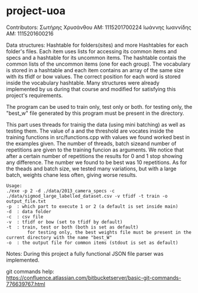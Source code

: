 # project-uoa


Contributors:   Σωτήρης Χρυσάνθου   ΑΜ: 1115201700224
                Ιωάννης Ιωαννίδης   ΑΜ: 1115201600216

Data structures:
    Hashtable for folders(sites) and more Hashtables for each folder's files.
    Each item uses lists for accessing its common items and specs and a hashtable for its uncommon items. The hashtable contais the common lists of the uncommon items (one for each group).
    The vocabulary is stored in a hashtable and each item contains an array of the same size with its tfidf or bow values. The correct position for each word is stored inside the vocabulary hashtable.
    Many structures were already implemented by us during that course and modified for satisfying this project's requirements.


The program can be used to train only, test only or both. for testing only, the "best_w" file generated by this program must be present in the directory.

This part uses threads for trainig the data (using mini batching) as well as testing them.
The value of a and the threshold are vocates inside the training functions in src/functions.cpp with values we found worked best in the examples given.
The number of threads, batch sizeand number of repetitions are given to the training funcion as arguments. We notice that after a certain number of repetitions the results for 0 and 1 stop showing any difference. The number we found to be best was 10 repetitions. As for the theads and batch size, we tested many variations, but with a large batch, weights chane less often, giving worse results.

    Usage:
    ./exe -p 2 -d ./data/2013_camera_specs -c ./data/sigmod_large_labelled_dataset.csv -v tfidf -t train -o output_file.txt
    -p  : which part to execute 1 or 2 (a default is set inside main)
    -d  : data folder
    -c  : csv file
    -v  : tfidf or bow (set to tfidf by default)
    -t  : train, test or both (both is set as default)
            for testing only, the best weights file must be present in the current directory with the name "best_W"
    -o  : the output file for common items (stdout is set as default)

Notes:
    During this project a fully functional JSON file parser was implemented.



git commands help: https://confluence.atlassian.com/bitbucketserver/basic-git-commands-776639767.html
